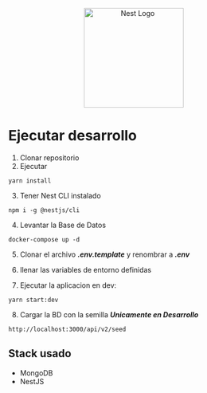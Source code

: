 <p align="center">
  <a href="http://nestjs.com/" target="blank"><img src="https://nestjs.com/img/logo-small.svg" width="200" alt="Nest Logo" /></a>
</p>

# Ejecutar desarrollo

1. Clonar repositorio
2. Ejecutar
```
yarn install
```
3. Tener Nest CLI instalado
```
npm i -g @nestjs/cli
```

4. Levantar la Base de Datos
```
docker-compose up -d
```

5. Clonar el archivo ___.env.template___ y renombrar a ___.env___

6. llenar las variables de entorno definidas

7. Ejecutar la aplicacion en dev: 

```
yarn start:dev
```

8. Cargar la BD con la semilla ***Unicamente en Desarrollo***
```
http://localhost:3000/api/v2/seed
```


## Stack usado
* MongoDB
* NestJS